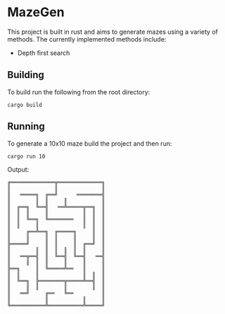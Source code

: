 # MazeGen

This project is built in rust and aims to generate mazes using a variety of methods. The currently implemented methods include:

 - Depth first search

## Building

To build run the following from the root directory:

```
cargo build
```

## Running

To generate a 10x10 maze build the project and then run:

```
cargo run 10
```

Output:

```
╔══════════════╦══════════════╗
║              ║              ║
║   ═════╗  ╔══╝      ════════╣
║        ║  ║     ║           ║
║  ╔══╗  ╚══╣   ══╩═════╦══╗  ║
║  ║  ║     ║           ║  ║  ║
║  ║  ╚══╗  ╚════════   ║  ║  ║
║  ║     ║              ║  ║  ║
║     ╔══╩══╗  ╔═════╗     ║  ║
║     ║     ║  ║     ║     ║  ║
╠═════╝     ║  ║     ║  ╔══╝  ║
║        ║  ║  ║  ║  ║  ║     ║
║   ══╦══╣  ║  ╚══╣  ╚══╣   ══╣
║     ║  ║  ║     ║     ║     ║
╠══╗     ║  ╚═════╩══   ║     ║
║  ║     ║              ║  ║  ║
║  ╚══╗  ╠════════╦═════╩══╣  ║
║     ║  ║        ║        ║  ║
║   ══╝     ╔══   ╚══         ║
║           ║           ║     ║
╚═══════════╩═══════════╩═════╝
```

